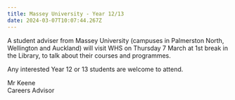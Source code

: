```yaml
---
title: Massey University - Year 12/13
date: 2024-03-07T10:07:44.267Z
---
```

A student adviser from Massey University (campuses in Palmerston North, Wellington and Auckland) will visit WHS on Thursday 7 March at 1st break in the Library, to talk about their courses and programmes.  

Any interested Year 12 or 13 students are welcome to attend.

Mr Keene  
Careers Advisor